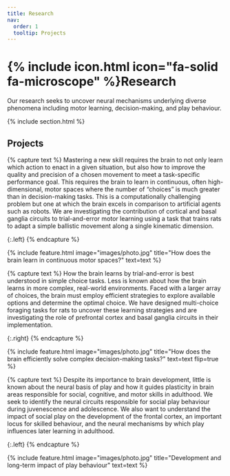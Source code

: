 ```yaml
---
title: Research
nav:
  order: 1
  tooltip: Projects
---
```


# {% include icon.html icon="fa-solid fa-microscope" %}Research

Our research seeks to uncover neural mechanisms underlying diverse phenomena including motor learning, decision-making, and play behaviour.

{% include section.html %}

## Projects

{% capture text %}
Mastering a new skill requires the brain to not only learn which action to enact in a given situation, but also how to improve the quality and precision of a chosen movement to meet a task-specific performance goal. This requires the brain to learn in continuous, often high-dimensional, motor spaces where the number of “choices” is much greater than in decision-making tasks. This is a computationally challenging problem but one at which the brain excels in comparison to artificial agents such as robots. We are investigating the contribution of cortical and basal ganglia circuits to trial-and-error motor learning using a task that trains rats to adapt a simple ballistic movement along a single kinematic dimension. 

{:.left}
{% endcapture %}

{%
  include feature.html
  image="images/photo.jpg"
  title="How does the brain learn in continuous motor spaces?"
  text=text
%}

{% capture text %}
How the brain learns by trial-and-error is best understood in simple choice tasks. Less is known about how the brain learns in more complex, real-world environments. Faced with a larger array of choices, the brain must employ efficient strategies to explore available options and determine the optimal choice. We have designed multi-choice foraging tasks for rats to uncover these learning strategies and are investigating the role of prefrontal cortex and basal ganglia circuits in their implementation.

{:.right}
{% endcapture %}

{%
  include feature.html
  image="images/photo.jpg"
  title="How does the brain efficiently solve complex decision-making tasks?"
  text=text
  flip=true
%}

{% capture text %}
Despite its importance to brain development, little is known about the neural basis of play and how it guides plasticity in brain areas responsible for social, cognitive, and motor skills in adulthood. We seek to identify the neural circuits responsible for social play behaviour during juvenescence and adolescence. We also want to understand the impact of social play on the development of the frontal cortex, an important locus for skilled behaviour, and the neural mechanisms by which play influences later learning in adulthood. 

{:.left}
{% endcapture %}

{%
  include feature.html
  image="images/photo.jpg"
  title="Development and long-term impact of play behaviour"
  text=text
%}
